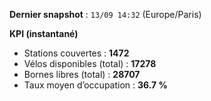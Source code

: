 **Dernier snapshot** : `13/09 14:32` (Europe/Paris)

**KPI (instantané)**

- Stations couvertes : **1472**
- Vélos disponibles (total) : **17278**
- Bornes libres (total) : **28707**
- Taux moyen d’occupation : **36.7 %**
